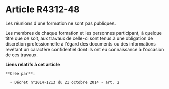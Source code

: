 # Article R4312-48

Les réunions d'une formation ne sont pas publiques. 

Les membres de chaque formation et les personnes participant, à quelque titre que ce soit, aux travaux de celle-ci sont tenus
à une obligation de discrétion professionnelle à l'égard des documents ou des informations revêtant un caractère confidentiel
dont ils ont eu connaissance à l'occasion de ces travaux.

**Liens relatifs à cet article**

	**Créé par**:

	  - Décret n°2014-1213 du 21 octobre 2014 - art. 2
